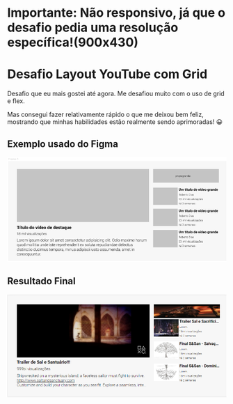 # Importante: Não responsivo, já que o desafio pedia uma resolução específica!(900x430)

# Desafio Layout YouTube com Grid

Desafio que eu mais gostei até agora. Me desafiou muito com o uso de grid e flex.

Mas consegui fazer relativamente rápido o que me deixou bem feliz, mostrando que minhas habilidades estão realmente sendo aprimoradas! 😀

## Exemplo usado do Figma

<img src="design/Screenshot_12.png"></img>

## Resultado Final

<img src="design/Screenshot_13.png"></img>
